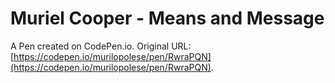 # Muriel Cooper - Means and Message

A Pen created on CodePen.io. Original URL: [https://codepen.io/murilopolese/pen/RwraPQN](https://codepen.io/murilopolese/pen/RwraPQN).


